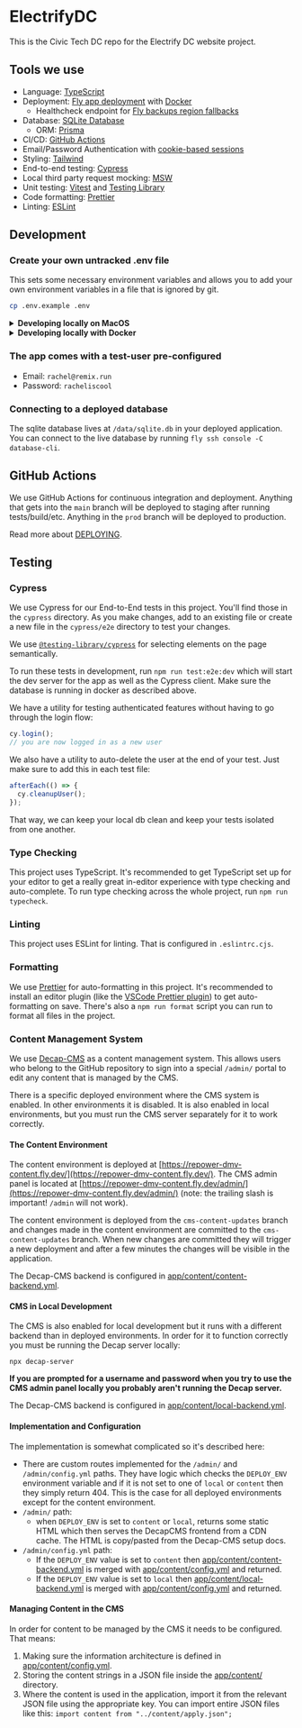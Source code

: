 # ElectrifyDC

This is the Civic Tech DC repo for the Electrify DC website project.

## Tools we use

- Language: [TypeScript](https://typescriptlang.org)
- Deployment: [Fly app deployment](https://fly.io) with [Docker](https://www.docker.com/)
  - Healthcheck endpoint for [Fly backups region fallbacks](https://fly.io/docs/reference/configuration/#services-http_checks)
- Database: [SQLite Database](https://sqlite.org)
  - ORM: [Prisma](https://prisma.io)
- CI/CD: [GitHub Actions](https://github.com/features/actions)
- Email/Password Authentication with [cookie-based sessions](https://remix.run/utils/sessions#md-createcookiesessionstorage)
- Styling: [Tailwind](https://tailwindcss.com/)
- End-to-end testing: [Cypress](https://cypress.io)
- Local third party request mocking: [MSW](https://mswjs.io)
- Unit testing: [Vitest](https://vitest.dev) and [Testing Library](https://testing-library.com)
- Code formatting: [Prettier](https://prettier.io)
- Linting: [ESLint](https://eslint.org)

## Development

### Create your own untracked .env file

This sets some necessary environment variables and allows you to add your own environment variables in a file that is ignored by git.

```sh
cp .env.example .env
```

<details>
<summary><strong>Developing locally on MacOS</strong></summary>

#### Install Nodejs

You'll need to have Nodejs installed locally. See [.tool-versions](./.tool-versions) for the version.

I use [asdf](https://asdf-vm.com/) to manage my tool versions but you could also use `n`, `nvm`, or specific versions of `Nodejs`.

#### Install dependencies

```
npm install
```

#### Run the setup script

The setup script sets up the database, runs any pending migrations, and seeds the database with some starter data.

```sh
npm run setup
```

#### Start the dev server

This starts your app in development mode, rebuilding assets on file changes. It will run at [localhost:3000](localhost:3000).

```sh
npm run dev
```

</details>

<details>
<summary><strong>Developing locally with Docker</strong></summary>

#### Install Docker

You'll need to have Docker Desktop installed and running.

#### Build the Docker image

```
docker-compose build
```

#### Run the Docker image

Now you can run the Docker image with Docker Compose. It will run at [localhost:3000](localhost:3000). Docker Compose will share your local application files with the Docker container using a volume so that as you change application files they should also automatically update inside the Docker container and be reloaded by the web server.

```sh
docker-compose up
```

If you want it to run in the background you can add the `-d` flag. If you do you can view logs with `docker-compose logs app`.

</details>

### The app comes with a test-user pre-configured

- Email: `rachel@remix.run`
- Password: `racheliscool`

### Connecting to a deployed database

The sqlite database lives at `/data/sqlite.db` in your deployed application. You can connect to the live database by running `fly ssh console -C database-cli`.

## GitHub Actions

We use GitHub Actions for continuous integration and deployment. Anything that gets into the `main` branch will be deployed to staging after running tests/build/etc. Anything in the `prod` branch will be deployed to production.

Read more about [DEPLOYING](./DEPLOYING.md).

## Testing

### Cypress

We use Cypress for our End-to-End tests in this project. You'll find those in the `cypress` directory. As you make changes, add to an existing file or create a new file in the `cypress/e2e` directory to test your changes.

We use [`@testing-library/cypress`](https://testing-library.com/cypress) for selecting elements on the page semantically.

To run these tests in development, run `npm run test:e2e:dev` which will start the dev server for the app as well as the Cypress client. Make sure the database is running in docker as described above.

We have a utility for testing authenticated features without having to go through the login flow:

```ts
cy.login();
// you are now logged in as a new user
```

We also have a utility to auto-delete the user at the end of your test. Just make sure to add this in each test file:

```ts
afterEach(() => {
  cy.cleanupUser();
});
```

That way, we can keep your local db clean and keep your tests isolated from one another.

### Type Checking

This project uses TypeScript. It's recommended to get TypeScript set up for your editor to get a really great in-editor experience with type checking and auto-complete. To run type checking across the whole project, run `npm run typecheck`.

### Linting

This project uses ESLint for linting. That is configured in `.eslintrc.cjs`.

### Formatting

We use [Prettier](https://prettier.io/) for auto-formatting in this project. It's recommended to install an editor plugin (like the [VSCode Prettier plugin](https://marketplace.visualstudio.com/items?itemName=esbenp.prettier-vscode)) to get auto-formatting on save. There's also a `npm run format` script you can run to format all files in the project.

### Content Management System

We use [Decap-CMS](https://decapcms.org/) as a content management system. This allows users who belong to the GitHub repository to sign into a special `/admin/` portal to edit any content that is managed by the CMS.

There is a specific deployed environment where the CMS system is enabled. In other environments it is disabled. It is also enabled in local environments, but you must run the CMS server separately for it to work correctly.

#### The Content Environment

The content environment is deployed at [https://repower-dmv-content.fly.dev/](https://repower-dmv-content.fly.dev/). The CMS admin panel is located at [https://repower-dmv-content.fly.dev/admin/](https://repower-dmv-content.fly.dev/admin/) (note: the trailing slash is important! `/admin` will not work).

The content environment is deployed from the `cms-content-updates` branch and changes made in the content environment are committed to the `cms-content-updates` branch. When new changes are committed they will trigger a new deployment and after a few minutes the changes will be visible in the application.

The Decap-CMS backend is configured in [app/content/content-backend.yml](./app/content/content-backend.yml).

#### CMS in Local Development

The CMS is also enabled for local development but it runs with a different backend than in deployed environments. In order for it to function correctly you must be running the Decap server locally:

```
npx decap-server
```

**If you are prompted for a username and password when you try to use the CMS admin panel locally you probably aren't running the Decap server.**

The Decap-CMS backend is configured in [app/content/local-backend.yml](./app/content/local-backend.yml).

#### Implementation and Configuration

The implementation is somewhat complicated so it's described here:

- There are custom routes implemented for the `/admin/` and `/admin/config.yml` paths. They have logic which checks the `DEPLOY_ENV` environment variable and if it is not set to one of `local` or `content` then they simply return 404. This is the case for all deployed environments except for the content environment.
- `/admin/` path:
  - when `DEPLOY_ENV` is set to `content` or `local`, returns some static HTML which then serves the DecapCMS frontend from a CDN cache. The HTML is copy/pasted from the Decap-CMS setup docs.
- `/admin/config.yml` path:
  - If the `DEPLOY_ENV` value is set to `content` then [app/content/content-backend.yml](./app/content/content-backend.yml) is merged with [app/content/config.yml](./app/content/config.yml) and returned.
  - If the `DEPLOY_ENV` value is set to `local` then [app/content/local-backend.yml](./app/content/local-backend.yml) is merged with [app/content/config.yml](./app/content/config.yml) and returned.

#### Managing Content in the CMS

In order for content to be managed by the CMS it needs to be configured. That means:

1. Making sure the information architecture is defined in [app/content/config.yml](./app/content/config.yml).
2. Storing the content strings in a JSON file inside the [app/content/](./app/content/) directory.
3. Where the content is used in the application, import it from the relevant JSON file using the appropriate key. You can import entire JSON files like this: `import content from "../content/apply.json";`
